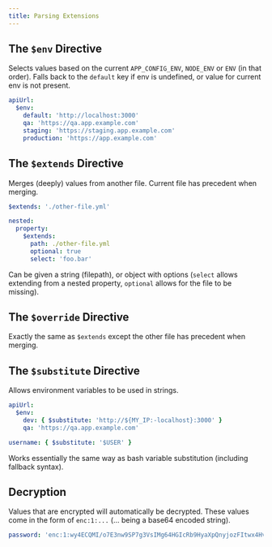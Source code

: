 ```yaml
---
title: Parsing Extensions
---
```


## The `$env` Directive

Selects values based on the current `APP_CONFIG_ENV`, `NODE_ENV` or `ENV` (in that order).
Falls back to the `default` key if env is undefined, or value for current env is not present.

```yaml
apiUrl:
  $env:
    default: 'http://localhost:3000'
    qa: 'https://qa.app.example.com'
    staging: 'https://staging.app.example.com'
    production: 'https://app.example.com'
```

## The `$extends` Directive

Merges (deeply) values from another file. Current file has precedent when merging.

```yaml
$extends: './other-file.yml'

nested:
  property:
    $extends:
      path: ./other-file.yml
      optional: true
      select: 'foo.bar'
```

Can be given a string (filepath), or object with options (`select` allows
extending from a nested property, `optional` allows for the file to be missing).

## The `$override` Directive

Exactly the same as `$extends` except the other file has precedent when merging.

## The `$substitute` Directive

Allows environment variables to be used in strings.

```yaml
apiUrl:
  $env:
    dev: { $substitute: 'http://${MY_IP:-localhost}:3000' }
    qa: 'https://qa.app.example.com'

username: { $substitute: '$USER' }
```

Works essentially the same way as bash variable substitution (including fallback syntax).

## Decryption

Values that are encrypted will automatically be decrypted. These values come in
the form of `enc:1:...` (... being a base64 encoded string).

```yaml
password: 'enc:1:wy4ECQMI/o7E3nw9SP7g3VsIMg64HGIcRb9HyaXpQnyjozFItwx4HvsP1D2plP6Y0kYBAr2ytzs2v5bN+n2oVthkEmbrq8oqIqCF3Cx+pcjJ+5h+SyxQuJ7neNp4SRtnD4EK32rPJpyDMeHG4+pGwIjFuSH1USqQ=SZWR'
```
